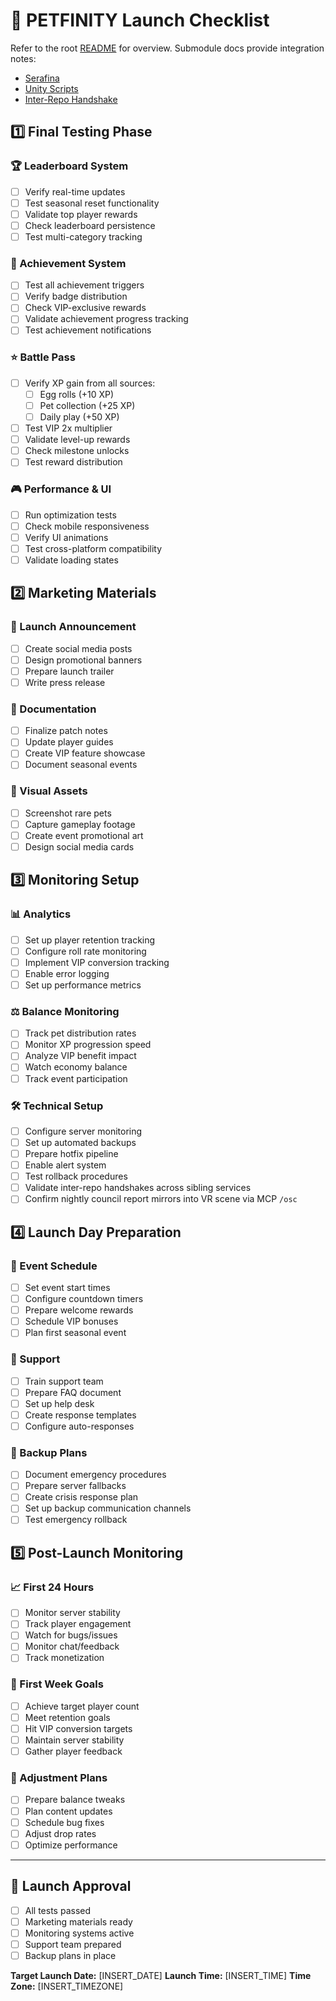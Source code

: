 # 🚀 PETFINITY Launch Checklist

Refer to the root [README](README.md) for overview. Submodule docs provide
integration notes:
- [Serafina](serafina/README.md)
- [Unity Scripts](unity/README.md)
- [Inter-Repo Handshake](INTER_REPO_HANDSHAKE.md)

## 1️⃣ Final Testing Phase

### 🏆 Leaderboard System
- [ ] Verify real-time updates
- [ ] Test seasonal reset functionality
- [ ] Validate top player rewards
- [ ] Check leaderboard persistence
- [ ] Test multi-category tracking

### 🎯 Achievement System
- [ ] Test all achievement triggers
- [ ] Verify badge distribution
- [ ] Check VIP-exclusive rewards
- [ ] Validate achievement progress tracking
- [ ] Test achievement notifications

### ⭐ Battle Pass
- [ ] Verify XP gain from all sources:
  - [ ] Egg rolls (+10 XP)
  - [ ] Pet collection (+25 XP)
  - [ ] Daily play (+50 XP)
- [ ] Test VIP 2x multiplier
- [ ] Validate level-up rewards
- [ ] Check milestone unlocks
- [ ] Test reward distribution

### 🎮 Performance & UI
- [ ] Run optimization tests
- [ ] Check mobile responsiveness
- [ ] Verify UI animations
- [ ] Test cross-platform compatibility
- [ ] Validate loading states

## 2️⃣ Marketing Materials

### 📢 Launch Announcement
- [ ] Create social media posts
- [ ] Design promotional banners
- [ ] Prepare launch trailer
- [ ] Write press release

### 📝 Documentation
- [ ] Finalize patch notes
- [ ] Update player guides
- [ ] Create VIP feature showcase
- [ ] Document seasonal events

### 🎨 Visual Assets
- [ ] Screenshot rare pets
- [ ] Capture gameplay footage
- [ ] Create event promotional art
- [ ] Design social media cards

## 3️⃣ Monitoring Setup

### 📊 Analytics
- [ ] Set up player retention tracking
- [ ] Configure roll rate monitoring
- [ ] Implement VIP conversion tracking
- [ ] Enable error logging
- [ ] Set up performance metrics

### ⚖️ Balance Monitoring
- [ ] Track pet distribution rates
- [ ] Monitor XP progression speed
- [ ] Analyze VIP benefit impact
- [ ] Watch economy balance
- [ ] Track event participation

### 🛠️ Technical Setup
- [ ] Configure server monitoring
- [ ] Set up automated backups
- [ ] Prepare hotfix pipeline
- [ ] Enable alert system
- [ ] Test rollback procedures
- [ ] Validate inter-repo handshakes across sibling services
- [ ] Confirm nightly council report mirrors into VR scene via MCP `/osc`

## 4️⃣ Launch Day Preparation

### 🌟 Event Schedule
- [ ] Set event start times
- [ ] Configure countdown timers
- [ ] Prepare welcome rewards
- [ ] Schedule VIP bonuses
- [ ] Plan first seasonal event

### 👥 Support
- [ ] Train support team
- [ ] Prepare FAQ document
- [ ] Set up help desk
- [ ] Create response templates
- [ ] Configure auto-responses

### 🔄 Backup Plans
- [ ] Document emergency procedures
- [ ] Prepare server fallbacks
- [ ] Create crisis response plan
- [ ] Set up backup communication channels
- [ ] Test emergency rollback

## 5️⃣ Post-Launch Monitoring

### 📈 First 24 Hours
- [ ] Monitor server stability
- [ ] Track player engagement
- [ ] Watch for bugs/issues
- [ ] Monitor chat/feedback
- [ ] Track monetization

### 🎯 First Week Goals
- [ ] Achieve target player count
- [ ] Meet retention goals
- [ ] Hit VIP conversion targets
- [ ] Maintain server stability
- [ ] Gather player feedback

### 🔄 Adjustment Plans
- [ ] Prepare balance tweaks
- [ ] Plan content updates
- [ ] Schedule bug fixes
- [ ] Adjust drop rates
- [ ] Optimize performance

---

## 🎉 Launch Approval
- [ ] All tests passed
- [ ] Marketing materials ready
- [ ] Monitoring systems active
- [ ] Support team prepared
- [ ] Backup plans in place

**Target Launch Date:** [INSERT_DATE]
**Launch Time:** [INSERT_TIME]
**Time Zone:** [INSERT_TIMEZONE] 